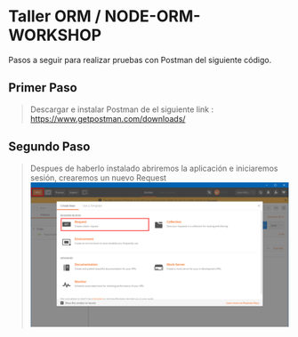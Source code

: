 # Taller ORM / NODE-ORM-WORKSHOP

Pasos a seguir para realizar pruebas con Postman del siguiente código.

## Primer Paso
> Descargar e instalar Postman de el siguiente link : https://www.getpostman.com/downloads/

## Segundo Paso
> Despues de haberlo instalado abriremos la aplicación e iniciaremos sesión, crearemos un nuevo Request
![Figura 14.1](images/postman_1.png)
